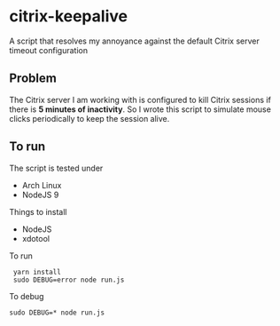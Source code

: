 # citrix-keepalive
A script that resolves my annoyance against the default Citrix server timeout configuration

## Problem

The Citrix server I am working with is configured to kill Citrix sessions if there is **5 minutes of inactivity**. So I wrote this script to simulate mouse clicks periodically to keep the session alive.

## To run

The script is tested under
 - Arch Linux
 - NodeJS 9

Things to install
 - NodeJS
 - xdotool

To run

```
 yarn install
 sudo DEBUG=error node run.js
```

To debug
```
sudo DEBUG=* node run.js

